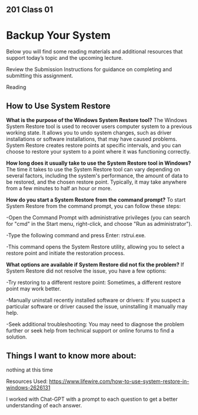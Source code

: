 ## 201 Class 01 

# Backup Your System
Below you will find some reading materials and additional resources that support today’s topic and the upcoming lecture.

Review the Submission Instructions for guidance on completing and submitting this assignment.

Reading
## How to Use System Restore

**What is the purpose of the Windows System Restore tool?**
The Windows System Restore tool is used to recover users computer system to a previous working state. It allows you to undo system changes, such as driver installations or software installations, that may have caused problems. System Restore creates restore points at specific intervals, and you can choose to restore your system to a point where it was functioning correctly.

**How long does it usually take to use the System Restore tool in Windows?**
The time it takes to use the System Restore tool can vary depending on several factors, including the system's performance, the amount of data to be restored, and the chosen restore point. Typically, it may take anywhere from a few minutes to half an hour or more.

**How do you start a System Restore from the command prompt?**
To start System Restore from the command prompt, you can follow these steps:

-Open the Command Prompt with administrative privileges (you can search for "cmd" in the Start menu, right-click, and choose "Run as administrator").

-Type the following command and press Enter: rstrui.exe.

-This command opens the System Restore utility, allowing you to select a restore point and initiate the restoration process.

**What options are available if System Restore did not fix the problem?**
If System Restore did not resolve the issue, you have a few options:

-Try restoring to a different restore point: Sometimes, a different restore point may work better.

-Manually uninstall recently installed software or drivers: If you suspect a particular software or driver caused the issue, uninstalling it manually may help.

-Seek additional troubleshooting: You may need to diagnose the problem further or seek help from technical support or online forums to find a solution.

## Things I want to know more about: 
nothing at this time

Resources Used: https://www.lifewire.com/how-to-use-system-restore-in-windows-2626131

I worked with Chat-GPT with a prompt to each question to get a better understanding of each answer. 
